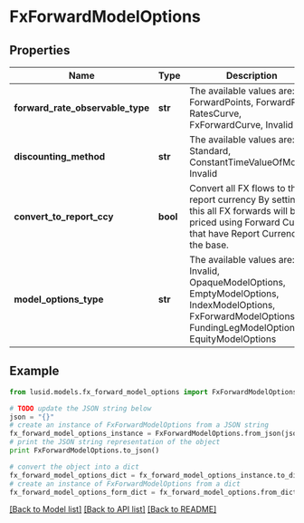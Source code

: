 # FxForwardModelOptions


## Properties
Name | Type | Description | Notes
------------ | ------------- | ------------- | -------------
**forward_rate_observable_type** | **str** | The available values are: ForwardPoints, ForwardRate, RatesCurve, FxForwardCurve, Invalid | 
**discounting_method** | **str** | The available values are: Standard, ConstantTimeValueOfMoney, Invalid | 
**convert_to_report_ccy** | **bool** | Convert all FX flows to the report currency  By setting this all FX forwards will be priced using Forward Curves that have Report Currency as the base. | 
**model_options_type** | **str** | The available values are: Invalid, OpaqueModelOptions, EmptyModelOptions, IndexModelOptions, FxForwardModelOptions, FundingLegModelOptions, EquityModelOptions | 

## Example

```python
from lusid.models.fx_forward_model_options import FxForwardModelOptions

# TODO update the JSON string below
json = "{}"
# create an instance of FxForwardModelOptions from a JSON string
fx_forward_model_options_instance = FxForwardModelOptions.from_json(json)
# print the JSON string representation of the object
print FxForwardModelOptions.to_json()

# convert the object into a dict
fx_forward_model_options_dict = fx_forward_model_options_instance.to_dict()
# create an instance of FxForwardModelOptions from a dict
fx_forward_model_options_form_dict = fx_forward_model_options.from_dict(fx_forward_model_options_dict)
```
[[Back to Model list]](../README.md#documentation-for-models) [[Back to API list]](../README.md#documentation-for-api-endpoints) [[Back to README]](../README.md)



